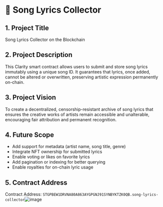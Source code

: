# 🎵 Song Lyrics Collector

## 1. Project Title

Song Lyrics Collector on the Blockchain

## 2. Project Description

This Clarity smart contract allows users to submit and store song lyrics immutably using a unique song ID. It guarantees that lyrics, once added, cannot be altered or overwritten, preserving artistic expression permanently on-chain.

## 3. Project Vision

To create a decentralized, censorship-resistant archive of song lyrics that ensures the creative works of artists remain accessible and unalterable, encouraging fair attribution and permanent recognition.

## 4. Future Scope

- Add support for metadata (artist name, song title, genre)
- Integrate NFT ownership for submitted lyrics
- Enable voting or likes on favorite lyrics
- Add pagination or indexing for better querying
- Enable royalties for on-chain lyric usage

## 5. Contract Address

Contract Address: `STGPBEW1DRVNA80A863AYGPGNJ91SYNBYKTZK0QB.song-lyrics-collector`![image](https://github.com/user-attachments/assets/969f0a2a-c70d-4482-9315-67abca48c21d)
